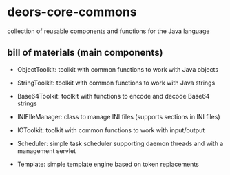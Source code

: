 # deors-core-commons

collection of reusable components and functions for the Java language

## bill of materials (main components)

* ObjectToolkit: toolkit with common functions to work with Java objects

* StringToolkit: toolkit with common functions to work with Java strings

* Base64Toolkit: toolkit with functions to encode and decode Base64 strings

* INIFIleManager: class to manage INI files (supports sections in INI files)

* IOToolkit: toolkit with common functions to work with input/output

* Scheduler: simple task scheduler supporting daemon threads and with a management servlet

* Template: simple template engine based on token replacements
